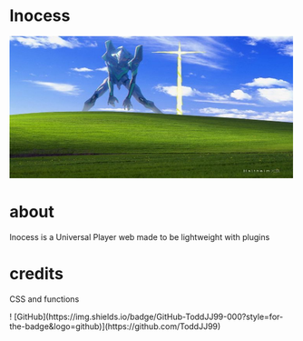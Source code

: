 # Inocess
<img src="https://github.com/Jox0101011/player-inocess/blob/main/img/banner.png" width="500" height="250" alt="Inocess">

# about
<p> Inocess is a Universal Player web made to be lightweight with plugins </p>

# credits
<p> CSS and functions </p>
! [GitHub](https://img.shields.io/badge/GitHub-ToddJJ99-000?style=for-the-badge&logo=github)](https://github.com/ToddJJ99)
